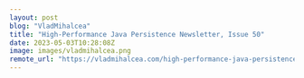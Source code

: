 ```yaml
---
layout: post
blog: "VladMihalcea"
title: "High-Performance Java Persistence Newsletter, Issue 50"
date: 2023-05-03T10:28:08Z
image: images/vladmihalcea.png
remote_url: "https://vladmihalcea.com/high-performance-java-persistence-newsletter-issue-50/"
---
```

